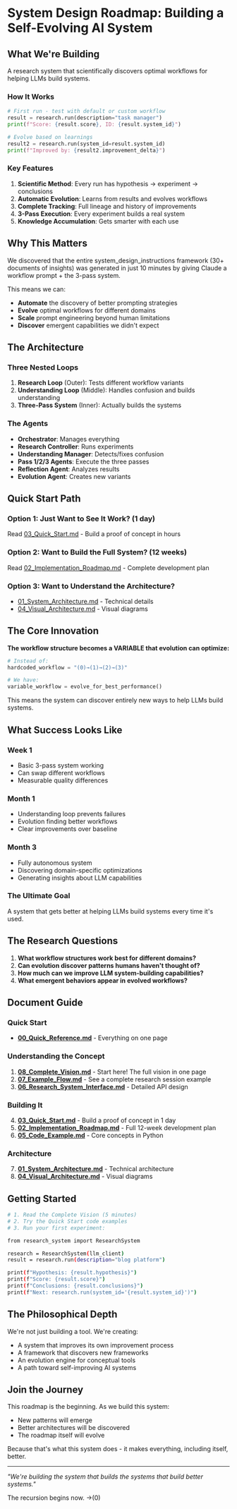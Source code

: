 # System Design Roadmap: Building a Self-Evolving AI System

## What We're Building

A research system that scientifically discovers optimal workflows for helping LLMs build systems.

### How It Works
```python
# First run - test with default or custom workflow
result = research.run(description="task manager")
print(f"Score: {result.score}, ID: {result.system_id}")

# Evolve based on learnings
result2 = research.run(system_id=result.system_id)
print(f"Improved by: {result2.improvement_delta}")
```

### Key Features
1. **Scientific Method**: Every run has hypothesis → experiment → conclusions
2. **Automatic Evolution**: Learns from results and evolves workflows
3. **Complete Tracking**: Full lineage and history of improvements
4. **3-Pass Execution**: Every experiment builds a real system
5. **Knowledge Accumulation**: Gets smarter with each use

## Why This Matters

We discovered that the entire system_design_instructions framework (30+ documents of insights) was generated in just 10 minutes by giving Claude a workflow prompt + the 3-pass system.

This means we can:
- **Automate** the discovery of better prompting strategies
- **Evolve** optimal workflows for different domains
- **Scale** prompt engineering beyond human limitations
- **Discover** emergent capabilities we didn't expect

## The Architecture

### Three Nested Loops
1. **Research Loop** (Outer): Tests different workflow variants
2. **Understanding Loop** (Middle): Handles confusion and builds understanding  
3. **Three-Pass System** (Inner): Actually builds the systems

### The Agents
- **Orchestrator**: Manages everything
- **Research Controller**: Runs experiments
- **Understanding Manager**: Detects/fixes confusion
- **Pass 1/2/3 Agents**: Execute the three passes
- **Reflection Agent**: Analyzes results
- **Evolution Agent**: Creates new variants

## Quick Start Path

### Option 1: Just Want to See It Work? (1 day)
Read [03_Quick_Start.md](03_Quick_Start.md) - Build a proof of concept in hours

### Option 2: Want to Build the Full System? (12 weeks)
Read [02_Implementation_Roadmap.md](02_Implementation_Roadmap.md) - Complete development plan

### Option 3: Want to Understand the Architecture? 
- [01_System_Architecture.md](01_System_Architecture.md) - Technical details
- [04_Visual_Architecture.md](04_Visual_Architecture.md) - Visual diagrams

## The Core Innovation

**The workflow structure becomes a VARIABLE that evolution can optimize:**

```python
# Instead of:
hardcoded_workflow = "(0)→(1)→(2)→(3)"

# We have:
variable_workflow = evolve_for_best_performance()
```

This means the system can discover entirely new ways to help LLMs build systems.

## What Success Looks Like

### Week 1
- Basic 3-pass system working
- Can swap different workflows
- Measurable quality differences

### Month 1  
- Understanding loop prevents failures
- Evolution finding better workflows
- Clear improvements over baseline

### Month 3
- Fully autonomous system
- Discovering domain-specific optimizations
- Generating insights about LLM capabilities

### The Ultimate Goal
A system that gets better at helping LLMs build systems every time it's used.

## The Research Questions

1. **What workflow structures work best for different domains?**
2. **Can evolution discover patterns humans haven't thought of?**
3. **How much can we improve LLM system-building capabilities?**
4. **What emergent behaviors appear in evolved workflows?**

## Document Guide

### Quick Start
- **[00_Quick_Reference.md](00_Quick_Reference.md)** - Everything on one page

### Understanding the Concept
1. **[08_Complete_Vision.md](08_Complete_Vision.md)** - Start here! The full vision in one page
2. **[07_Example_Flow.md](07_Example_Flow.md)** - See a complete research session example
3. **[06_Research_System_Interface.md](06_Research_System_Interface.md)** - Detailed API design

### Building It
4. **[03_Quick_Start.md](03_Quick_Start.md)** - Build a proof of concept in 1 day
5. **[02_Implementation_Roadmap.md](02_Implementation_Roadmap.md)** - Full 12-week development plan
6. **[05_Code_Example.md](05_Code_Example.md)** - Core concepts in Python

### Architecture
7. **[01_System_Architecture.md](01_System_Architecture.md)** - Technical architecture
8. **[04_Visual_Architecture.md](04_Visual_Architecture.md)** - Visual diagrams

## Getting Started

```bash
# 1. Read the Complete Vision (5 minutes)
# 2. Try the Quick Start code examples
# 3. Run your first experiment:

from research_system import ResearchSystem

research = ResearchSystem(llm_client)
result = research.run(description="blog platform")

print(f"Hypothesis: {result.hypothesis}")
print(f"Score: {result.score}")
print(f"Conclusions: {result.conclusions}")
print(f"Next: research.run(system_id='{result.system_id}')")
```

## The Philosophical Depth

We're not just building a tool. We're creating:
- A system that improves its own improvement process
- A framework that discovers new frameworks
- An evolution engine for conceptual tools
- A path toward self-improving AI systems

## Join the Journey

This roadmap is the beginning. As we build this system:
- New patterns will emerge
- Better architectures will be discovered
- The roadmap itself will evolve

Because that's what this system does - it makes everything, including itself, better.

---

*"We're building the system that builds the systems that build better systems."*

The recursion begins now. →(0)